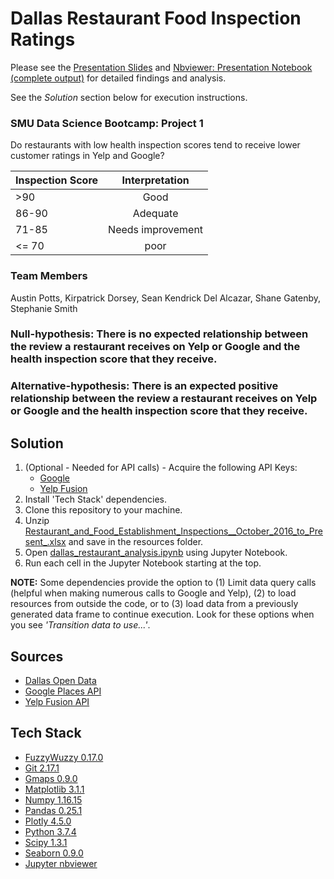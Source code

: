 # Dallas Restaurant Food Inspection Ratings
Please see the [Presentation Slides](https://docs.google.com/presentation/d/19vpMZBbfNXPX9-6Qe1YxKYzE8sal83Mh1qw5A7lPuxI/edit#slide=id.p) and [Nbviewer: Presentation Notebook (complete output)](https://nbviewer.jupyter.org/github/kirpatrick/dallas-restaurant-analysis/blob/75116ab08cd2413fe6ce912b04f95ad4c6729e87/dallas_restaurant_analysis.ipynb) for detailed findings and analysis.

See the *Solution* section below for execution instructions.

### SMU Data Science Bootcamp:  Project 1
Do restaurants with low health inspection scores tend to receive lower customer ratings in Yelp and Google?

| Inspection Score  | Interpretation    |
| ------------------|:-----------------:|
| >90               | Good              |
| 86-90             | Adequate          |
| 71-85             | Needs improvement |
| <= 70             | poor              |

### Team Members
Austin Potts, Kirpatrick Dorsey, Sean Kendrick Del Alcazar, Shane Gatenby, Stephanie Smith

### Null-hypothesis: There is no expected relationship between the review a restaurant receives on Yelp or Google and the health inspection score that they receive. 

### Alternative-hypothesis: There is an expected positive relationship between the review a restaurant receives on Yelp or Google and the health inspection score that they receive.

## Solution
1. (Optional - Needed for API calls) - Acquire the following API Keys:
    - [Google](https://developers.google.com/places/web-service/intro)
    - [Yelp Fusion](https://www.yelp.com/developers/documentation/v3)
2. Install 'Tech Stack' dependencies.
3. Clone this repository to your machine.
4. Unzip [Restaurant_and_Food_Establishment_Inspections__October_2016_to_Present_.xlsx](https://github.com/kirpatrick/dallas-restaurant-analysis/blob/master/resources/Restaurant_and_Food_Establishment_Inspections__October_2016_to_Present_.zip) and save in the resources folder.
5. Open [dallas_restaurant_analysis.ipynb](https://github.com/kirpatrick/dallas-restaurant-analysis/blob/master/dallas_restaurant_analysis.ipynb) using Jupyter Notebook.
6. Run each cell in the Jupyter Notebook starting at the top.

<b>NOTE:</b>  Some dependencies provide the option to (1) Limit data query calls (helpful when making numerous calls to Google and Yelp), (2) to load resources from outside the code, or to (3) load data from a previously generated data frame to continue execution.  Look for these options when you see *'Transition data to use...'*.

## Sources
- [Dallas Open Data](https://www.dallasopendata.com/browse?category=City+Services&provenance=official)
- [Google Places API](https://developers.google.com/places/web-service/intro)
- [Yelp Fusion API](https://www.yelp.com/developers/documentation/v3)

## Tech Stack
- [FuzzyWuzzy 0.17.0](https://www.geeksforgeeks.org/fuzzywuzzy-python-library/)
- [Git 2.17.1](https://git-scm.com/downloads)
- [Gmaps 0.9.0](https://jupyter-gmaps.readthedocs.io/en/latest/)
- [Matplotlib 3.1.1](https://matplotlib.org/)
- [Numpy 1.16.15](https://numpy.org/)
- [Pandas 0.25.1](https://pandas.pydata.org/)
- [Plotly 4.5.0](https://plot.ly/)
- [Python 3.7.4](https://www.anaconda.com/distribution/)
- [Scipy 1.3.1](https://www.scipy.org/)
- [Seaborn 0.9.0](https://seaborn.pydata.org/introduction.html)
- [Jupyter nbviewer](https://nbviewer.jupyter.org/)
